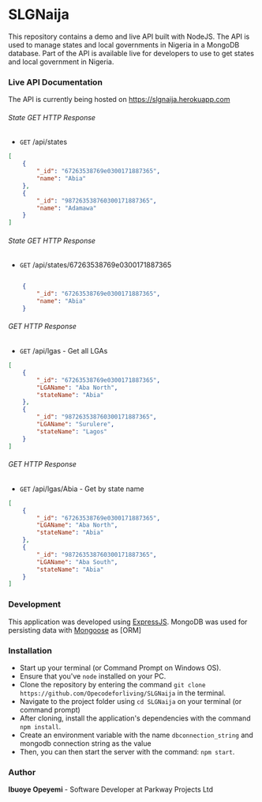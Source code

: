 # SLGNaija

This repository contains a demo and live API built with NodeJS.
The API is used to manage states and local governments in Nigeria in a MongoDB database. Part of the API is available live for developers to use to get states and local government in Nigeria.

### Live API Documentation
The API is currently being hosted on https://slgnaija.herokuapp.com

###### State GET HTTP Response
-   `GET` /api/states

```json
[
    {
        "_id": "67263538769e0300171887365",
        "name": "Abia"
    },
    {
        "_id": "987263538760300171887365",
        "name": "Adamawa"
    }
]
```

###### State GET HTTP Response
-  `GET` /api/states/67263538769e0300171887365

```json

    {
        "_id": "67263538769e0300171887365",
        "name": "Abia"
    }
```

###### GET HTTP Response
-   `GET` /api/lgas  - Get all LGAs

```json
[
    {
        "_id": "67263538769e0300171887365",
        "LGAName": "Aba North",
        "stateName": "Abia"
    },
    {
        "_id": "987263538760300171887365",
        "LGAName": "Surulere",
        "stateName": "Lagos"
    }
]
```
###### GET HTTP Response
-   `GET` /api/lgas/Abia - Get by state name

```json
[
    {
        "_id": "67263538769e0300171887365",
        "LGAName": "Aba North",
        "stateName": "Abia"
    },
    {
        "_id": "987263538760300171887365",
        "LGAName": "Aba South",
        "stateName": "Abia"
    }
]
```



### Development
This application was developed using [ExpressJS](http://expressjs.com/). MongoDB was used for persisting data with [Mongoose](https://mongoosejs.com/) as [ORM]

### Installation
* Start up your terminal (or Command Prompt on Windows OS).
* Ensure that you've `node` installed on your PC.
* Clone the repository by entering the command `git clone https://github.com/Opecodeforliving/SLGNaija` in the terminal.
* Navigate to the project folder using `cd SLGNaija` on your terminal (or command prompt)
* After cloning, install the application's dependencies with the command `npm install`.
* Create an environment variable with the name `dbconnection_string` and mongodb connection string as the value
* Then, you can then start the server with the command: `npm start`.




### Author
**Ibuoye Opeyemi** - Software Developer at Parkway Projects Ltd
